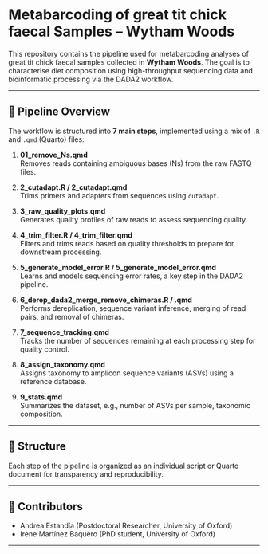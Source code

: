 # Metabarcoding of great tit chick faecal Samples – Wytham Woods

This repository contains the pipeline used for metabarcoding analyses of great tit chick faecal samples collected in **Wytham Woods**. The goal is to characterise diet composition using high-throughput sequencing data and bioinformatic processing via the DADA2 workflow.

---

## 🔬 Pipeline Overview

The workflow is structured into **7 main steps**, implemented using a mix of `.R` and `.qmd` (Quarto) files:

1. **01_remove_Ns.qmd**  
   Removes reads containing ambiguous bases (Ns) from the raw FASTQ files.

2. **2_cutadapt.R / 2_cutadapt.qmd**  
   Trims primers and adapters from sequences using `cutadapt`.

3. **3_raw_quality_plots.qmd**  
   Generates quality profiles of raw reads to assess sequencing quality.

4. **4_trim_filter.R / 4_trim_filter.qmd**  
   Filters and trims reads based on quality thresholds to prepare for downstream processing.

5. **5_generate_model_error.R / 5_generate_model_error.qmd**  
   Learns and models sequencing error rates, a key step in the DADA2 pipeline.

6. **6_derep_dada2_merge_remove_chimeras.R / .qmd**  
   Performs dereplication, sequence variant inference, merging of read pairs, and removal of chimeras.

7. **7_sequence_tracking.qmd**  
   Tracks the number of sequences remaining at each processing step for quality control.

8. **8_assign_taxonomy.qmd**  
   Assigns taxonomy to amplicon sequence variants (ASVs) using a reference database.

9. **9_stats.qmd**  
   Summarizes the dataset, e.g., number of ASVs per sample, taxonomic composition.

---

## 📁 Structure

Each step of the pipeline is organized as an individual script or Quarto document for transparency and reproducibility.

---

## 👥 Contributors

- Andrea Estandía  (Postdoctoral Researcher, University of Oxford)
- Irene Martínez Baquero (PhD student, University of Oxford)

---

